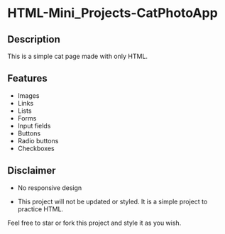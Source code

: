 # HTML-Mini_Projects-CatPhotoApp

## Description

This is a simple cat page made with only HTML.

## Features

-   Images
-   Links
-   Lists
-   Forms
-   Input fields
-   Buttons
-   Radio buttons
-   Checkboxes

## Disclaimer

-   No responsive design

-   This project will not be updated or styled. It is a simple project to practice HTML.

Feel free to star or fork this project and style it as you wish.
